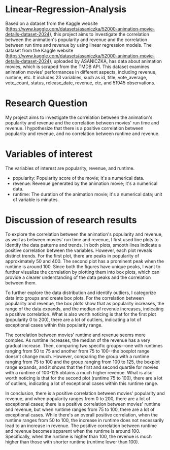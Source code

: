 # Linear-Regression-Analysis
Based on a dataset from the Kaggle website (https://www.kaggle.com/datasets/asaniczka/52000-animation-movie-details-dataset-2024), this project aims to investigate the correlation between the animation's popularity and revenue and the correlation between run time and revenue by using linear regression models. 
The dataset from the Kaggle website (https://www.kaggle.com/datasets/asaniczka/52000-animation-movie-details-dataset-2024), uploaded by ASANICZKA, has data about animation movies, which is scraped from the TMDB API. This dataset examines animation movies' performances in different aspects, including revenue, runtime, etc. It includes 23 variables, such as id, title, vote_average, vote_count, status, release_date, revenue, etc, and 51945 observations.
# Research Question
My project aims to investigate the correlation between the animation's popularity and revenue and the correlation between movies' run time and revenue. I hypothesize that there is a positive correlation between popularity and revenue, and no correlation between runtime and revenue.
# Variables of interest
The variables of interest are popularity, revenue, and runtime.
- popularity: Popularity score of the movie; it's a numerical data.
- revenue: Revenue generated by the animation movie; it's a numerical data.
- runtime: The duration of the animation movie; it's a numerical data; unit of variable is minutes.
# Discussion of research results
To explore the correlation between the animation's popularity and revenue, as well as between movies' run time and revenue, I first used line plots to identify the data patterns and trends. In both plots, smooth lines indicate a positive correlation between the variables. However, each plot reveals distinct trends. For the first plot, there are peaks in popularity of approximately 50 and 400. The second plot has a prominent peak when the runtime is around 100. Since both the figures have unique peaks, I want to further visualize the correlation by plotting them into box plots, which can provide a clearer understanding of the data peaks and the correlation between them.

To further explore the data distribution and identify outliers, I categorize data into groups and create box plots. For the correlation between popularity and revenue, the box plots show that as popularity increases, the range of the data expands, and the median of revenue increases, indicating a positive correlation. What is also worth noticing is that for the first plot (popularity 0 to 200), there are a lot of outliers, indicating a lot of exceptional cases within this popularity range.

The correlation between movies' runtime and revenue seems more complex. As runtime increases, the median of the revenue has a very gradual increase. Then, comparing two specific groups--one with runtimes ranging from 50 to 75 and another from 75 to 100--the boxplot range doesn't change much. However, comparing the group with a runtime ranging from 75 to 100 and the group ranging from 100 to 125, the boxplot range expands, and it shows that the first and second quartile for movies with a runtime of 100-125 obtains a much higher revenue. What is also worth noticing is that for the second plot (runtime 75 to 100), there are a lot of outliers, indicating a lot of exceptional cases within this runtime range.

In conclusion, there is a positive correlation between movies' popularity and revenue, and when popularity ranges from 0 to 200, there are a lot of exceptional cases; there is a positive correlation between movies' runtime and revenue, but when runtime ranges from 75 to 100, there are a lot of exceptional cases. While there's an overall positive correlation, when the runtime ranges from 50 to 100, the increase in runtime does not necessarily lead to an increase in revenue. The positive correlation between runtime and revenue becomes apparent when the runtime is around 100. Specifically, when the runtime is higher than 100, the revenue is much higher than those with shorter runtime (runtime lower than 100).
